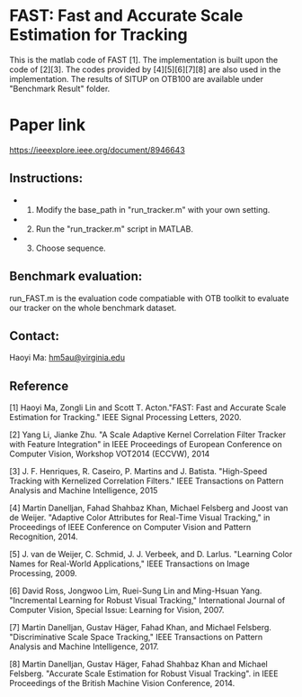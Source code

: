 # FAST: Fast and Accurate Scale Estimation for Tracking
This is the matlab code of FAST [1]. The implementation is built upon the code of [2][3]. The codes provided by [4][5][6][7][8] are also used in the implementation. The results of SITUP on OTB100 are available under "Benchmark Result" folder.

# Paper link
https://ieeexplore.ieee.org/document/8946643

## Instructions:
* 1) Modify the base_path in "run_tracker.m" with your own setting.
* 2) Run the "run_tracker.m" script in MATLAB.
* 3) Choose sequence.


## Benchmark evaluation:
run_FAST.m is the evaluation code compatiable with OTB toolkit to evaluate our tracker on the whole benchmark dataset.


## Contact:
Haoyi Ma: hm5au@virginia.edu

## Reference
[1] Haoyi Ma, Zongli Lin and Scott T. Acton."FAST: Fast and Accurate Scale Estimation for Tracking." IEEE Signal Processing Letters, 2020.

[2] Yang Li, Jianke Zhu. "A Scale Adaptive Kernel Correlation Filter Tracker with Feature Integration" in IEEE Proceedings of European Conference on Computer Vision, Workshop VOT2014 (ECCVW), 2014

[3] J. F. Henriques, R. Caseiro, P. Martins and J. Batista. "High-Speed Tracking with Kernelized Correlation Filters." IEEE Transactions on Pattern Analysis and Machine Intelligence, 2015

[4] Martin Danelljan, Fahad Shahbaz Khan, Michael Felsberg and Joost van de Weijer. "Adaptive Color Attributes for Real-Time Visual Tracking," in Proceedings of IEEE Conference on Computer Vision and Pattern Recognition, 2014.

[5] J. van de Weijer, C. Schmid, J. J. Verbeek, and D. Larlus. "Learning Color Names for Real-World Applications," IEEE Transactions on Image Processing, 2009.

[6] David Ross, Jongwoo Lim, Ruei-Sung Lin and Ming-Hsuan Yang. "Incremental Learning for Robust Visual Tracking," International Journal of Computer Vision, Special Issue: Learning for Vision, 2007.
	
[7] Martin Danelljan, Gustav Häger, Fahad Khan, and Michael Felsberg. "Discriminative Scale Space Tracking," IEEE Transactions on Pattern Analysis and Machine Intelligence, 2017.
	
[8] Martin Danelljan, Gustav Häger, Fahad Shahbaz Khan and Michael Felsberg. "Accurate Scale Estimation for Robust Visual Tracking". in IEEE Proceedings of the British Machine Vision Conference, 2014.

	

